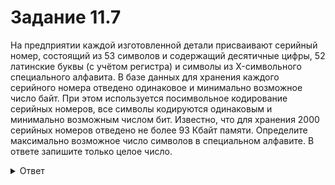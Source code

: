# Задание 11.7

На предприятии каждой изготовленной детали присваивают серийный номер, состоящий из 53 символов и содержащий десятичные цифры, 52 латинские буквы (с учётом регистра) и символы из X-символьного специального алфавита. В базе данных для хранения каждого серийного номера отведено одинаковое и минимально возможное число байт. При этом используется посимвольное кодирование серийных номеров, все символы кодируются одинаковым и минимально возможным числом бит. Известно, что для хранения 2000 серийных номеров отведено не более 93 Кбайт памяти. Определите максимально возможное число символов в специальном алфавите. В ответе запишите только целое число.

<details>
<summary>Ответ</summary>
66
</details>